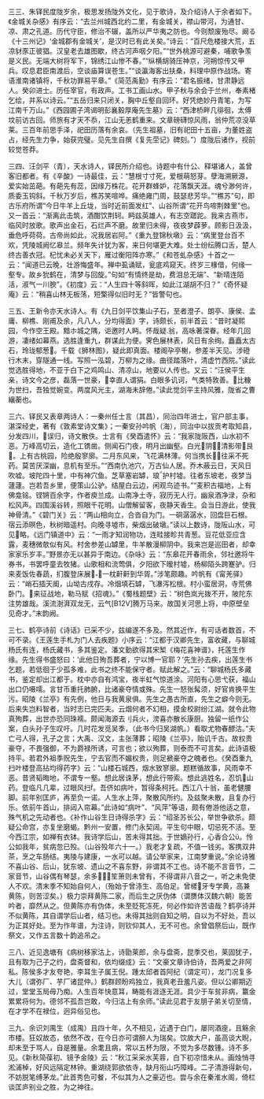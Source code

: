 <!-- { "loadSidebar": true } -->
三三、朱铎民度陇岁余，极思发扬陇外文化，见于歌诗，及介绍诗人于余者如下。《金城关杂感》有序云：“去兰州城西北约二里，有金城关，襟山带河，为通甘、凉、肃之孔道。历代守臣，修治不辍，盖所以严华夷之防也。今则颓废殆尽。阚る《十三州记》‘金城郡有金城关’，是汉时已有此关矣。”诗云：“百尺危楼接大荒，五凉豺豕正彼猖。汉皇老去雄图歇，终古河声咽夕阳。”“世外桃源可避秦，哺歌争羡是义民。无端大树将军下，锦绣江山惨不春。”“纵横胡骑压神京，河朔惊传又甲兵。叹息君臣南渡后，空谈庙算误苍生。”“谈瀛海客出扶桑，料理中原作战场。寄语淮南诸镇将，千秋功罪易平章。”《简范禹勤》有序云：“君名振绪，甘肃静远人。癸卯进士。历任宰官，有政声。工书工画山水。甲子秋与余会于兰州，奉素楮乞绘，并系以诗云。”“五岳归来只闭关，胸中丘壑自回环。好凭绝妙丹青笔，为写江南千万山。”《西园圃子湾谒明彭襄毅厚庵先生墓》云：“西津桥畔几徘徊，太傅坟前访古回。师旅有才天不忝，江山无恙鹤重来。文章磅礴惊风雨，翁仲荒凉没草莱。三百年前思手泽，祀田历落有余哀。（先生祖墓，旧有祀田十五亩，为董姓盗占，经先生力争，始获完璧。见先生自撰《复先茔记》碑刻。”）度陇后诸作，视前较觉苍莽。

三四、汪剑平（青），天水诗人，铎民所介绍也。诗题中有什公、释堪诸人，盖曾客旧都者。有《辛酸》一诗最佳，云：“慧根寸寸死，爱根萌怒芽。孽海溯厥源，爱实始茁葩。有葩先有蕊，因缘万株花。花开群蜂妒，花落飘天涯。魂兮渺何许，质委玉钩斜。千秋万岁后，樵苏笑喧哗。痛绝雍门周，鼓瑟悲芳华。”“樵苏”句，即古乐府所谓“今日牛羊上丘垅，当时近前面发红”、山谷所谓“花开鸟啼荆棘里”也。又一首云：“渐离此击筑，酒酣饮荆轲。眄兹英雄人，有志空蹉跎。我来古燕市，临风时放歌。歌声出金石，石烂声不磨。故里归未得，夜夜梦薜萝。顾影日汲汲，垂危呼荷荷。古帝尚如此，况我居岩阿。”《重九登锦秋墩》云：“病里登台百不欢，凭陵城阙忆皋兰。频年失计犹为客，来日何堪更大难。处士纷纭腾口舌，楚人终古善衣冠。杞忧未必关天下，雁过衡阳阵亦寒。”《和苍虬杂感》十首之一云：“闻道已云晚，壮游悔盛年。禅中虱诵赋，瓮底鸡窥天。终岁三椽借，何缘一壑专。故乡狁鹤在，清梦与回旋。”句如“有情终是劫，费泪总无端”、“新晴连陌活，淑气一川腴”。《初度》云：“人生四十等斜晖，如此江湖胡不归？”《奇怀疑庵》云：“稍喜山林无板荡，短檠得似旧时无？”皆警句也。

三五、王新令亦天水诗人。有《九日剑平饮集山子石，至者澄子、朗亭、康侯、孟庸、柳樵、刚甫及余，凡八人，分均得面》字，诗颇长，前半首云：“昔时凝熙园，今作空王殿。黯ホ城之隅，讵邀时人眄。怀哉疑翁，高咏著深眷。经年几回游，凄绪如幕燕。选胜逢重九，群谋此为便。霁色展林表，风日有余绚。矗矗太古石，玲珑郁葱。千载《狮林图》，疑此即真面。楼阁孕亭榭，参差半天见。涉磴行木末，穿隧通一线。写照一泓碧，万柳为之缘。曲径踏落叶，清虚竹西院。”读此觉选胜得地，不亚于白下之鸡鸣山、清凉山，地要以人传也。又云：“汪侯平生亲，诗文今之彦，磊落一世豪，幸直人谓狷。白眼多讥诃，气类特敦善。比糠为世扫，吾独觉婉变。两度风光主，湖海未辞倦。”读此觉剑平主持风雅，陇省之曹纕蘅也。

三六、铎民又表章两诗人：一秦州任士言（其昌），同治四年进士，官户部主事，湛深经史，著有《敦素堂诗文集》；一秦安孙吟帆（海），同治中以拔贡考取知县，分发四川，误归，诗文散佚。士言有《癸酉遣怀》云：“我家陇阪西，山水初不恶。万峰高切云，造化工镌凿。侧闻石门夜，明月出幽壑。白光阴，清影带艮。上有古桃园，险绝殷寥廓。二月东风来，飞花满林薄。何当携长，往采不死药。莫苦厌深幽，息机有至乐。”“西南仇池穴，万古仙人居。乔木蔽云日，天风日吹嘘。坡陀四十里，中有神穴鱼。芝草塞岩罅，琅护村墟。往者东坡老，夜梦当蘧蘧。岂若吾乡里，便策山公驴。结屋白云边，闲观鸟迹书。”“麦积古福地，上有佛龛铭。铿锵百余字，作者庾兰成。山南净土寺，寂历无人行。幽泉酒净渌，杂和松风声。四围溪谷转，照眼千花明。山僧解留客，夜静天香生。会当日游此，使我神骨清。”《碧门关》云：“两山相向立，合沓自为门。一硐潺潺水，回盘巨石根。宿云添暝色，秋树暗遥村。向晚寻墟市，柴烟出破墩。”读以上数诗，陇阪山水，可见略。《远门镇道中》云：“一雨才知润物功，连畦接畛共青葱。豆花低亚应含露，麦穗微欹似有风。村舍参差山罅里，牛羊散漫柳阴中。我来岂是巡田者，却幸家家乐岁丰。”野景亦无以甚异于南边。《杂咏》云：“东皋花开春雨余，邻社邀将牛券书，书罢呼童去牧猪。山歌相和流莺俱，夕阳欲下暧村墟，杨柳陌头跨蹇驴。归来麦饭佐春蔬，扪腹登床展，一枕鼾鼾到华胥。”涉笔颇趣。吟帆有《甯羌驿》云：“峭石插天阍，山坳古戌存。冷烟填石罅，飞瀑泻松根。村小蛮居洞，寺荒佛卧门。来征战地，勒马赋《招魂》。”《蜀栈题壁》云：“树色岚光拨不开，陂陀东注势雄哉。溪流澍湃双龙无，云气[B12V]腾万马来。故国关河思上将，中原壁垒见奇才。”末韵阙。

三七、鹤亭诗前《诗话》已采不少，兹编遂不多及。然其近作，有可话者数首，不可不录。《王莲生手札为门人去疾题》小序云：“江都于汉卿先生，富收藏，与聊城杨氏有连，杨氏藏书，多其鉴定。潘文勤欲得其宋椠《梅花喜神谱》，托莲生作缘。先生得书盛怒曰：‘此他日殉吾葬者，宁以博一官耶？’先生孙去疾，出莲生书乞题，若低徊于少孤多难，此书之终不能保守者。赋此解之。”云：“聊城杨氏多藏书，鉴定却出江都于。枕中亦自有鸿宝，夜半虹气惊道涂。河阳有心思弋获，福山出口仍嗫嚅。言甘币重托肺腑，比诸豪夺情或殊。先生一怒张髯须，好官肯换平生污。昭陵《兰亭》有先例，他日与我黄泉俱。先生之愚古所直，先生之癖今则无。后来失岂料智者，当时志已完匹夫。云烟何者不幻相，摸金校尉纷江湖。就令此物真殉葬，出世亦恐同珠襦。颇闻海源去刂兵火，滂喜亦散长康厨。独留一纸作公案，白头孙子生叹吁。几时花发觅吴季，（此书今归吴湖帆。）看取尤物春醪沽。”夫亡弓人得，孔子之言；大禹、汉文，主张薄葬；昭陵《兰亭》，贻讥千古。故权贵豪夺，不畏强御，不为爵禄所诱，可言也；欲以殉葬，则泰而不可言矣。此诗语极持平。若君外祖季贶先生，宁去官而不媚权贵，则足褫豪夺之魄者也。《癸酉重九扫叶楼登高拈均得药字》云：“山楼石城西，烟水致寥廓。题糕循故事，风雨幸不恶。昔贤韬晦地，不谓专一壑。想此居诛茅，想此行带索。想此逃姓名，忍饥山药。登临凡几辈，过眼风扫。吾侪如病叶，暂得条柯托。西江八十翁，虽老健腰脚。前年别匡庐，再至负一诺。人生水上萍，聚散风所约。及兹聚未散，且复办行乐。依前牛首山，排闼入帘幕。”此诗如“病叶”、“风萍”等语，颇有倦游他适之意，殊气机之先动者也。《补作山谷生日诗得杀字》云：“绍圣苏长公，举世争欲杀。颇疑公命宫，亦复坐磨蝎。黔州一安置，修门永契阔。平生句中眼，切忌死不活。至今西江宗，如禅有衣钵。我诗学后山，苦未得其拙。于世嫡孙行，心香合公。怜公如我年，贫病忽已殁。（山谷殁年六十一。）我老才复疏，不值一钱劣。客携双井茶，烹之车肠结。夷陵与建康，一水可以越。请公举家来，江南梦重说。”余论诗雅不喜山谷、后山，犹东坡、遗山之不喜东野，非谓其不工也。诗不能不言音节，二家音节，山谷偶有琴瑟，余多，笙箫则未曾有，不得谓非八音之一，听之未免使人不欢。清末季不知始自何人，（殆始于曾涤生、高伯足。曾槎牙专学黄，高兼黄陈，则苦涩矣。）极力崇拜黄陈二家，而后生之厌伪体（谓赝体汉魏六朝）能苦吟者，靡然从之。但黄陈亦有伪体，未至贬死冻死，何必作如许苦语哉？鹤亭诗并不似黄陈，其自谓学后山者，结习也。未得其拙则自知之明，自以为不好处，吾以为正其好处。至为作年谱，为注诗，则钦仰其人，无不可也。余曾倡祭后山，既作祭文，又作五言数十韵追吊之。

三八、近见逸塘有《病树移家沽上，诗勖莱郎，余与盘斋，昆季交也，莱固犹子，且有取为己子之约，盘斋督和，依均缀成》云：“文豪文章诗伯诗，吾两爱之非阿私。陈侯多才友夸艳，李耳生子属王倪。踵太邱者首阿纪（谓定可），龙门况复多大儿（谓弥厂、芋厂诸昆仲。）鹤群顾盼鸡独立，我真老丑羞凡姿。但以公卿期迈过，堂堂玉局毋乃痴。人生百年快意耳，畴能有涯逐无涯。具少于车贫非病，籝金累累将何为。德邻不孤吾岂敢，今归沽上有余师。”读此见君于友朋子弟关切至情，在才学不在禄位，迥异俗见也。

三九、余识刘禺生（成禺）且四十年，久不相见，近遇于白门，屡同酒座，且觞余市楼。狂奴故态，依然不改，在今日亦可谓醉人为瑞矣。饮故大户，虽高谈大睨，却未至于骂人，自是雅量。余耄且病，常以五杯为限，不觉为多尽数锺。诗不多见。《新秋简葆初、镜予金陵》云：“秋江采采水芙蓉，白下初凉惜未从。画烛悄寻淞浦棹，好风远隔定林钟。重湖绕郭欲依寺，缺月衔山巧障峰。二子清游得新句，不妨脱笔缚茅龙。”此首秀色可餐，不似其为人之豪迈也。尝与余在秦淮水阁，倚栏谈匡庐别业之胜，为之神往。

